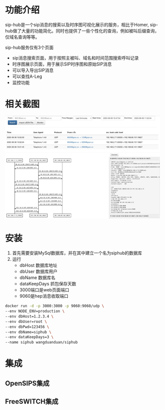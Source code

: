 # 功能介绍
sip-hub是一个sip消息的搜索以及时序图可视化展示的服务，相比于Homer, sip-hub做了大量的功能简化。同时也提供了一些个性化的查询，例如被叫后缀查询，仅域名查询等等。

sip-hub服务仅有3个页面

- sip消息搜索页面，用于按照主被叫、域名和时间范围搜索呼叫记录
- 时序图展示页面，用于展示SIP时序图和原始SIP消息
- 可以导入导出SIP消息
- 可以查找A-Leg
- 监控功能

# 相关截图

![](./docs/search.jpg)
![](./docs/sips.jpg)

# 安装

1. 首先需要安装MySql数据库，并在其中建立一个名为siphub的数据库
2. 运行
	- dbHost 数据库地址
	- dbUser 数据库用户
	- dbName 数据库名
	- dataKeepDays 抓包保存天数
	- 3000端口是web页面端口
	- 9060是hep消息收取端口

```sh
docker run -d -p 3000:3000 -p 9060:9060/udp \
--env NODE_ENV=production \
--env dbHost=1.2.3.4 \
--env dbUser=root \
--env dbPwd=123456 \
--env dbName=siphub \
--env dataKeepDays=3 \
--name siphub wangduanduan/siphub
```

# 集成

## OpenSIPS集成

## FreeSWITCH集成